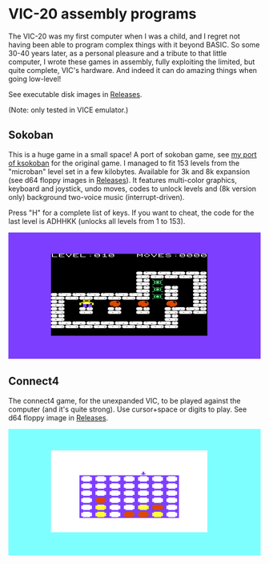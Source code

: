# VIC-20 assembly programs

The VIC-20 was my first computer when I was a child, and I regret not having been able to program complex things with it beyond BASIC. So some 30-40 years later, as a personal pleasure and a tribute to that little computer, I wrote these games in assembly, fully exploiting the limited, but quite complete, VIC's hardware. And indeed it can do amazing things when going low-level!

See executable disk images in [Releases](https://github.com/malessandrini/vic20/releases/latest).

(Note: only tested in VICE emulator.)

## Sokoban

This is a huge game in a small space! A port of sokoban game, see [my port of ksokoban](https://github.com/malessandrini/ksokoban-qt) for the original game. I managed to fit 153 levels from the "microban" level set in a few kilobytes. Available for 3k and 8k expansion (see d64 floppy images in [Releases](https://github.com/malessandrini/vic20/releases/latest)). It features multi-color graphics, keyboard and joystick, undo moves, codes to unlock levels and (8k version only) background two-voice music (interrupt-driven).

Press "H" for a complete list of keys. If you want to cheat, the code for the last level is ADHHKK (unlocks all levels from 1 to 153).

![screenshot](screenshot_sokoban.png)

## Connect4

The connect4 game, for the unexpanded VIC, to be played against the computer (and it's quite strong). Use cursor+space or digits to play. See d64 floppy image in [Releases](https://github.com/malessandrini/vic20/releases/latest).

![screenshot](screenshot_connect4.png)
